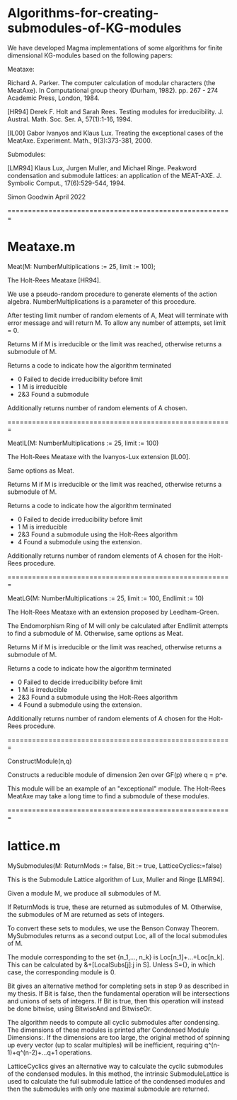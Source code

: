 # Algorithms-for-creating-submodules-of-KG-modules
We have developed Magma implementations of some algorithms for finite dimensional KG-modules based on the following papers:

Meataxe:

Richard A. Parker. The computer calculation of modular characters (the MeatAxe). In Computational group theory (Durham, 1982). pp. 267 - 274 Academic Press, London, 1984.

[HR94] Derek F. Holt and Sarah Rees. Testing modules for irreducibility. J. Austral. Math. Soc. Ser. A, 57(1):1-16, 1994.

[IL00] Gabor Ivanyos and Klaus Lux. Treating the exceptional cases of the MeatAxe. Experiment. Math., 9(3):373-381, 2000.

Submodules:

[LMR94] Klaus Lux, Jurgen Muller, and Michael Ringe. Peakword condensation and submodule lattices: an application of the MEAT-AXE. J. Symbolic Comput., 17(6):529-544, 1994.

Simon Goodwin April 2022

=======================================================

Meataxe.m
=======================================================

Meat(M: NumberMultiplications := 25, limit := 100);

The Holt-Rees Meataxe [HR94].

We use a pseudo-random procedure to generate elements of the action algebra. NumberMultiplications is a parameter of this procedure.

After testing limit number of random elements of A, Meat will terminate with error message and will return M. To allow any number of attempts, set limit = 0.

Returns M if M is irreducible or the limit was reached, otherwise returns a submodule of M.

Returns a code to indicate how the algorithm terminated
- 0 Failed to decide irreducibility before limit
- 1 M is irreducible
- 2&3 Found a submodule

Additionally returns number of random elements of A chosen.


=======================================================

MeatIL(M: NumberMultiplications := 25, limit := 100)

The Holt-Rees Meataxe with the Ivanyos-Lux extension [IL00].

Same options as Meat.

Returns M if M is irreducible or the limit was reached, otherwise returns a submodule of M.

Returns a code to indicate how the algorithm terminated
- 0 Failed to decide irreducibility before limit
- 1 M is irreducible
- 2&3 Found a submodule using the Holt-Rees algorithm
- 4 Found a submodule using the extension.

Additionally returns number of random elements of A chosen for the Holt-Rees procedure.

=======================================================

MeatLG(M: NumberMultiplications := 25, limit := 100, Endlimit := 10)

The Holt-Rees Meataxe with an extension proposed by Leedham-Green.

The Endomorphism Ring of M will only be calculated after Endlimit attempts to find a submodule of M.
Otherwise, same options as Meat.

Returns M if M is irreducible or the limit was reached, otherwise returns a submodule of M.

Returns a code to indicate how the algorithm terminated
- 0 Failed to decide irreducibility before limit
- 1 M is irreducible
- 2&3 Found a submodule using the Holt-Rees algorithm
- 4 Found a submodule using the extension.

Additionally returns number of random elements of A chosen for the Holt-Rees procedure.

=======================================================

ConstructModule(n,q)

Constructs a reducible module of dimension 2en over GF(p) where q = p^e. 

This module will be an example of an "exceptional" module. The Holt-Rees MeatAxe may take a long time to find a submodule of these modules.


=======================================================

lattice.m
=======================================================

MySubmodules(M: ReturnMods := false, Bit := true, LatticeCyclics:=false)

This is the Submodule Lattice algorithm of Lux, Muller and Ringe [LMR94].

Given a module M, we produce all submodules of M.

If ReturnMods is true, these are returned as submodules of M. Otherwise, the submodules of M are returned as sets of integers.

To convert these sets to modules, we use the Benson Conway Theorem. MySubmodules returns as a second output Loc, all of the local submodules of M.

The module corresponding to the set {n_1,..., n_k} is Loc[n_1]+...+Loc[n_k]. This can be calculated by &+[LocalSubs[j]:j in S]. Unless S={}, in which case, the corresponding module is 0.

Bit gives an alternative method for completing sets in step 9 as described in my thesis. If Bit is false, then the fundamental operation will be intersections and unions of sets of integers. If Bit is true, then this operation will instead be done bitwise, using BitwiseAnd and BitwiseOr.

The algorithm needs to compute all cyclic submodules after condensing. The dimensions of these modules is printed after Condensed Module Dimensions:. If the dimensions are too large, the original method of spinning up every vector (up to scalar multiples) will be inefficient, requiring q^(n-1)+q^(n-2)+...q+1 operations.

LatticeCyclics gives an alternative way to calculate the cyclic submodules of the condensed modules. In this method, the intrinsic SubmoduleLattice is used to calculate the full submodule lattice of the condensed modules and then the submodules with only one maximal submodule are returned. 
